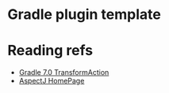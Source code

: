 

# Gradle plugin template


# Reading refs
- [Gradle 7.0 TransformAction](https://docs.gradle.org/current/userguide/artifact_transforms.html)
- [AspectJ HomePage](https://www.eclipse.org/aspectj/)
